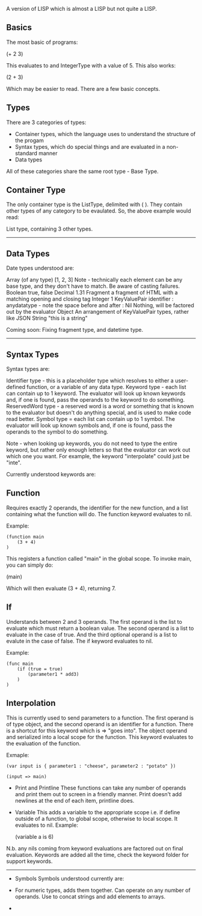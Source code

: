 A version of LISP which is almost a LISP but not quite a LISP.

Basics
------

The most basic of programs:

(+ 2 3)

This evaluates to and IntegerType with a value of 5. This also works:

(2 + 3)

Which may be easier to read. There are a few basic concepts.


Types
-----

There are 3 categories of types:

- Container types, which the language uses to understand the structure of the progam
- Syntax types, which do special things and are evaluated in a non-standard manner
- Data types
 
All of these categories share the same root type - Base Type. 


Container Type
-------------

The only container type is the ListType, delimited with ( ). They contain other types of any category to be evaulated. So, the above example would read:

List type, containing 3 other types.

---

Data Types
----------

Date types understood are:

Array (of any type)   [1, 2, 3] Note - technically each element can be any base type, and they don't have to match. Be aware of casting failures.
Boolean               true, false
Decimal               1.31
Fragment              a fragment of HTML with a matching opening and closing tag
Integer               1
KeyValuePair          identifier : anydatatype - note the space before and after :
Nil                   Nothing, will be factored out by the evaluator
Object                An arrangement of KeyValuePair types, rather like JSON
String                "this is a string"

Coming soon: Fixing fragment type, and datetime type.

---

Syntax Types
------------

Syntax types are:

Identifier type - this is a placeholder type which resolves to either a user-defined function, or a variable of any data type. 
Keyword type - each list can contain up to 1 keyword. The evaluator will look up known keywords and, if one is found, pass the operands to the keyword to do something.
ReservedWord type - a reserved word is a word or something that is known to the evaluator but doesn't do anything special, and is used to make code read better.
Symbol type = each list can contain up to 1 symbol. The evaluator will look up known symbols and, if one is found, pass the operands to the symbol to do something.

Note - when looking up keywords, you do not need to type the entire keyword, but rather only enough letters so that the evaluator can work out which one you want. For example, the keyword "interpolate" could just be "inte".

Currently understood keywords are:


Function
--------
Requires exactly 2 operands, the identifier for the new function, and a list containing what the function will do. The function keyword evaluates to nil.

Example:

    (function main
        (3 + 4)
    )

This registers a function called "main" in the global scope. To invoke main, you can simply do:

(main)

Which will then evaluate (3 + 4), returning 7.


If
--
Understands between 2 and 3 operands. The first operand is the list to evaluate which must return a boolean value. The second operand is a list to evaluate in the case of true. And the third optional operand is a list to evalute in the case of false. The if keyword evaluates to nil.

Example:

    (func main
        (if (true = true)
            (parameter1 * add3)
        )
    )


Interpolation
-------------

This is currently used to send parameters to a function. The first operand is of type object, and the second operand is an identifier for a function. There is a shortcut for this keyword which is => "goes into". The object operand and serialized into a local scope for the function. This keyword evaluates to the evaluation of the function. 

Exmaple:

    (var input is { parameter1 : "cheese", parameter2 : "potato" })

    (input => main)


+ Print and Printline
These functions can take any number of operands and print them out to screen in a friendly manner. Print doesn't add newlines at the end of each item, printline does.


+ Variable
This adds a variable to the appropriate scope i.e. if define outside of a function, to global scope, otherwise to local scope. It evaluates to nil. Example:

  (variable a is 6)


N.b. any nils coming from keyword evaluations are factored out on final evaluation. Keywords are added all the time, check the keyword folder for support keywords.


---


+ Symbols
Symbols understood currently are:

+ For numeric types, adds them together. Can operate on any number of operands. Use to concat strings and add elements to arrays.
- 
